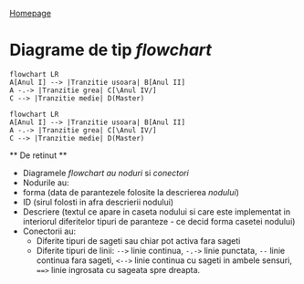 <script id="MathJax-script" async src="https://cdn.jsdelivr.net/npm/mathjax@3/es5/tex-mml-chtml.js"></script>

[Homepage](index.md)

# Diagrame de tip _flowchart_

```
flowchart LR
A[Anul I] --> |Tranzitie usoara| B[Anul II]
A -.-> |Tranzitie grea| C[\Anul IV/]
C --> |Tranzitie medie| D(Master)
```

```mermaid
flowchart LR
A[Anul I] --> |Tranzitie usoara| B[Anul II]
A -.-> |Tranzitie grea| C[\Anul IV/]
C --> |Tranzitie medie| D(Master)
```

** De retinut **
- Diagramele _flowchart_ _au noduri_ si _conectori_
- Nodurile au:
 - forma (data de parantezele folosite la descrierea _nodului_)
 - ID (sirul folosti in afra descrierii nodului)
 - Descriere (textul ce apare in caseta nodului si care este implementat in interiorul diferitelor tipuri de paranteze - ce decid forma casetei nodului)
 - Conectorii au:
   - Diferite tipuri de sageti sau chiar pot activa fara sageti
   - Diferite tipuri de linii: `-->` linie continua, `-.->` linie punctata, `--` linie continua fara sageti, `<-->` linie continua cu sageti in ambele sensuri, `==>` linie ingrosata cu sageata spre dreapta.
